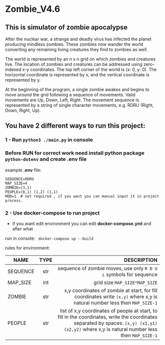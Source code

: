 # Zombie_V4.6 #
## This is simulator of zombie apocalypse
After the nuclear war, a strange and deadly virus has infected the planet producing mindless
zombies. These zombies now wander the world converting any remaining living creatures
they find to zombies as well.

The world is represented by an n x n grid on which zombies and creatures live.
The location of zombies and creatures can be addressed using zero-indexed x-y
coordinates. The top left corner of the world is (x: 0, y: 0). The horizontal coordinate
is represented by x, and the vertical coordinate is represented by y.

At the beginning of the program, a single zombie awakes and begins to move around the
grid following a sequence of movements. Valid movements are Up, Down, Left, Right. The
movement sequence is represented by a string of single character movements, e.g. RDRU
(Right, Down, Right, Up).


## You have 2 different ways to run this project:
### 1 - Run ```python3 ./main.py``` in console

### Before RUN for correct work need install python package ```python-dotenv``` and create .env file
example **.env** file:
```dotenv
SEQUENCE=RDRU
MAP_SIZE=4
ZOMBIE=(3,1)
PEOPLE=(0,1) (1,2) (1,1)
MOD=1  # not required , if you want you can manual input it in project process.
```

### 2 - Use docker-compose to run project
* if you want edit environment you can edit **docker-compose.yml**
and after what

run in console:
``` docker-compose up --build```

rules for environment:


| NAME | TYPE | DESCRIPTION |
|----------------|:---------:|----------------:|
| SEQUENCE | str | sequence of zombie moves, use only ```R D U L``` symbols for sequence
| MAP_SIZE | int | grid size ```MAP_SIZE*MAP_SIZE```  |
| ZOMBIE | str | x,y coordinates of zombie at start, for fill coordinates write ```(x,y)``` where x,y is natural number less then ```MAP_SIZE-1```|
| PEOPLE | str | list of x,y coordinates of people at start, to fill in the coordinates, write the coordinates separated by spaces: ```(x,y) (x1,y1) (x2,y2)``` where x,y is natural number less then ```MAP_SIZE-1```





